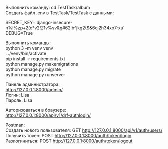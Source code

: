 Выполнить команду: cd TestTask/album  
Создать файл .env в TestTask/TestTask с данными:  
  
SECRET_KEY='django-insecure-n%i%zp+2(c*v2!*2*1v%sv&g#62ib^jkg2($&6cj2h34xo7rxu'  
DEBUG=True  

Выполнить команды:  
python 3 -m venv venv  
. ./venv/bin/activate  
pip install -r requirements.txt  
python manage.py makemigrations  
python manage.py migrate  
python manage.py runserver  
  
Панель администратора:  
http://127.0.0.1:8000/admin/  
Логин: Lisa  
Пароль: Lisa  
  
Авторизоваться в браузере:  
http://127.0.0.1:8000/api/v1/drf-authlogin/  
  
Postman:  
Создать нового пользователя: GET http://127.0.0.1:8000/api/v1/auth/users/  
Получить токен: POST http://127.0.0.1:8000/auth/token/login  
Разлогиниться: POST http://127.0.0.1:8000/auth/token/logout  
